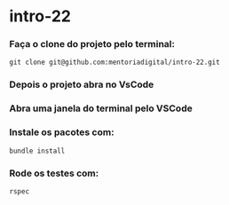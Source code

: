 # intro-22

### Faça o clone do projeto pelo terminal:
`git clone git@github.com:mentoriadigital/intro-22.git`
### Depois o projeto abra no VsCode
### Abra uma janela do terminal pelo VSCode
### Instale os pacotes com:
`bundle install`
### Rode os testes com:
`rspec`
